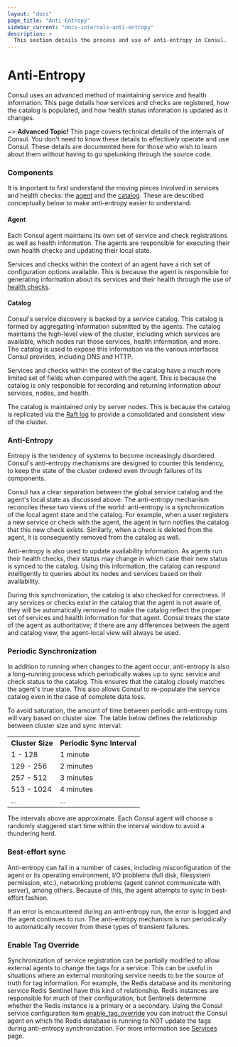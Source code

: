 ```yaml
---
layout: "docs"
page_title: "Anti-Entropy"
sidebar_current: "docs-internals-anti-entropy"
description: >
  This section details the process and use of anti-entropy in Consul.
---
```


# Anti-Entropy

Consul uses an advanced method of maintaining service and health information.
This page details how services and checks are registered, how the catalog is
populated, and how health status information is updated as it changes.

~> **Advanced Topic!** This page covers technical details of
the internals of Consul. You don't need to know these details to effectively
operate and use Consul. These details are documented here for those who wish
to learn about them without having to go spelunking through the source code.

### Components

It is important to first understand the moving pieces involved in services and
health checks: the [agent](#agent) and the [catalog](#catalog). These are
described conceptually below to make anti-entropy easier to understand.

<a name="agent"></a>
#### Agent

Each Consul agent maintains its own set of service and check registrations as
well as health information. The agents are responsible for executing their own
health checks and updating their local state.

Services and checks within the context of an agent have a rich set of
configuration options available. This is because the agent is responsible for
generating information about its services and their health through the use of
[health checks](/docs/agent/checks.html).

<a name="catalog"></a>
#### Catalog

Consul's service discovery is backed by a service catalog. This catalog is
formed by aggregating information submitted by the agents. The catalog maintains
the high-level view of the cluster, including which services are available,
which nodes run those services, health information, and more. The catalog is
used to expose this information via the various interfaces Consul provides,
including DNS and HTTP.

Services and checks within the context of the catalog have a much more limited
set of fields when compared with the agent. This is because the catalog is only
responsible for recording and returning information *about* services, nodes, and
health.

The catalog is maintained only by server nodes. This is because the catalog is
replicated via the [Raft log](/docs/internals/consensus.html) to provide a
consolidated and consistent view of the cluster.

<a name="anti-entropy"></a>
### Anti-Entropy

Entropy is the tendency of systems to become increasingly disordered. Consul's
anti-entropy mechanisms are designed to counter this tendency, to keep the
state of the cluster ordered even through failures of its components.

Consul has a clear separation between the global service catalog and the agent's
local state as discussed above. The anti-entropy mechanism reconciles these two
views of the world: anti-entropy is a synchronization of the local agent state and
the catalog. For example, when a user registers a new service or check with the
agent, the agent in turn notifies the catalog that this new check exists.
Similarly, when a check is deleted from the agent, it is consequently removed from
the catalog as well.

Anti-entropy is also used to update availability information. As agents run
their health checks, their status may change in which case their new status
is synced to the catalog. Using this information, the catalog can respond
intelligently to queries about its nodes and services based on their
availability.

During this synchronization, the catalog is also checked for correctness. If
any services or checks exist in the catalog that the agent is not aware of, they
will be automatically removed to make the catalog reflect the proper set of
services and health information for that agent. Consul treats the state of the
agent as authoritative; if there are any differences between the agent
and catalog view, the agent-local view will always be used.

### Periodic Synchronization

In addition to running when changes to the agent occur, anti-entropy is also a
long-running process which periodically wakes up to sync service and check
status to the catalog. This ensures that the catalog closely matches the agent's
true state. This also allows Consul to re-populate the service catalog even in
the case of complete data loss.

To avoid saturation, the amount of time between periodic anti-entropy runs will
vary based on cluster size. The table below defines the relationship between
cluster size and sync interval:

<table class="table table-bordered table-striped">
  <tr>
    <th>Cluster Size</th>
    <th>Periodic Sync Interval</th>
  </tr>
  <tr>
    <td>1 - 128</td>
    <td>1 minute</td>
  </tr>
  <tr>
    <td>129 - 256</td>
    <td>2 minutes</td>
  </tr>
  <tr>
    <td>257 - 512</td>
    <td>3 minutes</td>
  </tr>
  <tr>
    <td>513 - 1024</td>
    <td>4 minutes</td>
  </tr>
  <tr>
    <td>...</td>
    <td>...</td>
  </tr>
</table>

The intervals above are approximate. Each Consul agent will choose a randomly
staggered start time within the interval window to avoid a thundering herd.

### Best-effort sync

Anti-entropy can fail in a number of cases, including misconfiguration of the
agent or its operating environment, I/O problems (full disk, filesystem
permission, etc.), networking problems (agent cannot communicate with server),
among others. Because of this, the agent attempts to sync in best-effort
fashion.

If an error is encountered during an anti-entropy run, the error is logged and
the agent continues to run. The anti-entropy mechanism is run periodically to
automatically recover from these types of transient failures.

### Enable Tag Override

Synchronization of service registration can be partially modified to
allow external agents to change the tags for a service. This can be
useful in situations where an external monitoring service needs to be
the source of truth for tag information. For example, the Redis
database and its monitoring service Redis Sentinel have this kind of
relationship. Redis instances are responsible for much of their
configuration, but Sentinels determine whether the Redis instance is a
primary or a secondary. Using the Consul service configuration item
[enable_tag_override](/docs/agent/services.html) you can instruct the
Consul agent on which the Redis database is running to NOT update the
tags during anti-entropy synchronization. For more information see
[Services](/docs/agent/services.html#enable-tag-override-and-anti-entropy) page.
